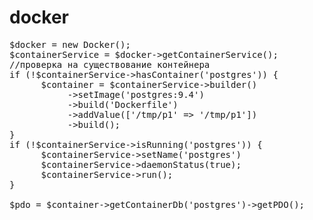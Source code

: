 <h1>docker</h1>

<pre>
$docker = new Docker();
$containerService = $docker->getContainerService();
//проверка на существование контейнера
if (!$containerService->hasContainer('postgres')) {
      $container = $containerService->builder()
           ->setImage('postgres:9.4')
           ->build('Dockerfile')
           ->addValue(['/tmp/p1' => '/tmp/p1'])
           ->build();
} 
if (!$containerService->isRunning('postgres')) {
      $containerService->setName('postgres')
      $containerService->daemonStatus(true); 
      $containerService->run();
}

$pdo = $container->getContainerDb('postgres')->getPDO();
</pre>           
